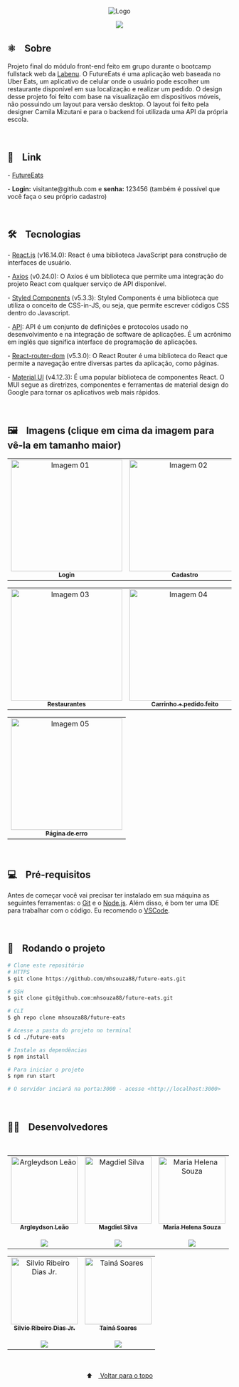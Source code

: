<p align="center">
  <img src="https://user-images.githubusercontent.com/88038506/147389503-3867a5e3-c900-48c0-ac3a-2cf648534671.png" alt="Logo" id="top">
  </p>
  
  
<p align="center">
  <a href="https://github.com/mhsouza88/future-eats/blob/main/LICENSE" target="_blank"><img src="https://img.shields.io/static/v1?label=License&message=MIT&color=informational"></a>
 </p>
 
 
 <h2> ⚛️ﾠSobre</h2>
 <p>Projeto final do módulo front-end feito em grupo durante o bootcamp fullstack web da <a href="https://www.labenu.com.br/" target="_blank">Labenu</a>. O FutureEats é uma aplicação web baseada no Uber Eats, um aplicativo de celular onde o usuário pode escolher um restaurante disponível em sua localização e realizar um pedido. O design desse projeto foi feito com base na visualização em dispositivos móveis, não possuindo um layout para versão desktop. O layout foi feito pela designer Camila Mizutani e para o backend foi utilizada uma API da própria escola.
</p><br/>
 
 
 <h2> 🔗ﾠLink</h2>
 - <a href="http://future-eats.mhsouza88.com/" target="_blank">FutureEats</a>
  <p>- <b>Login:</b> visitante@github.com e <b>senha:</b> 123456 (também é possível que você faça o seu próprio cadastro)</p><br/>


<h2> 🛠️ﾠTecnologias</h2>
<p> - <a href="https://pt-br.reactjs.org/" target="_blank">React.js</a> (v16.14.0): React é uma biblioteca JavaScript para construção de interfaces de usuário.</p>
<p> - <a href="https://axios-http.com/docs/intro" target="_blank">Axios</a> (v0.24.0): O Axios é um biblioteca que permite uma integração do projeto React com qualquer serviço de API disponível.</p>
<p> - <a href="https://styled-components.com/docs" target="_blank">Styled Components</a> (v5.3.3): Styled Components é uma biblioteca que utiliza o conceito de CSS-in-JS, ou seja, que permite escrever códigos CSS dentro do Javascript.</p>
<p> - <a href="https://www.redhat.com/pt-br/topics/api/what-are-application-programming-interfaces" target="_blank">API</a>: API é um conjunto de definições e protocolos usado no desenvolvimento e na integração de software de aplicações. É um acrônimo em inglês que significa interface de programação de aplicações.</p>
<p> - <a href="https://v5.reactrouter.com/web/guides/quick-start" target="_blank">React-router-dom</a> (v5.3.0): O React Router é uma biblioteca do React que permite a navegação entre diversas partes da aplicação, como páginas.</p>
<p> - <a href="https://mui.com/getting-started/installation/" target="_blank">Material UI</a> (v4.12.3): É uma popular biblioteca de componentes React. O MUI segue as diretrizes, componentes e ferramentas de material design do Google para tornar os aplicativos web mais rápidos.</p>
<br/>

<h2> 🖼️ﾠImagens (clique em cima da imagem para vê-la em tamanho maior)</h2>
<table align="center">
  <tr>
    <td align="center"><a href="https://user-images.githubusercontent.com/88054888/140587734-845c5904-47d4-4c41-9a84-2582e10c6074.jpg" target="_blank">
      <img src="https://user-images.githubusercontent.com/88054888/140587734-845c5904-47d4-4c41-9a84-2582e10c6074.jpg" width="250px" alt="Imagem 01"/>
      <br />
      <sub><b>Login</b></sub>
      <br />
    </td>
    <td align="center"><a href="https://user-images.githubusercontent.com/88054888/140588214-a38c753f-fab7-4844-a74f-3ddafa05a349.jpg" target="_blank">
      <img src="https://user-images.githubusercontent.com/88054888/140588214-a38c753f-fab7-4844-a74f-3ddafa05a349.jpg" width="250px" alt="Imagem 02"/>
      <br />
      <sub><b>Cadastro</b></sub>
      <br />
    </td> 
</table>
  <table align="center">
    <td align="center"><a href="https://user-images.githubusercontent.com/88054888/140588416-d4503878-712c-4607-8147-5f357f839a58.jpg" target="_blank">
      <img src="https://user-images.githubusercontent.com/88054888/140588416-d4503878-712c-4607-8147-5f357f839a58.jpg" width="250px" alt="Imagem 03"/>
      <br />
      <sub><b>Restaurantes</b></sub>
      <br />
    </td> 
    <td align="center"><a href="https://user-images.githubusercontent.com/88054888/140588472-cb401541-716c-414d-9efa-aadfcaa58074.jpg" target="_blank">
      <img src="https://user-images.githubusercontent.com/88054888/140588472-cb401541-716c-414d-9efa-aadfcaa58074.jpg" width="250px" alt="Imagem 04"/>
      <br />
      <sub><b>Carrinho + pedido feito</b></sub>
      <br />
    </td>
  </table>
  <table align="center">
    <td align="center"><a href="https://user-images.githubusercontent.com/88054888/140588672-ba9925bb-03b9-4cbd-8293-8a0aa98488e4.jpg" target="_blank">
      <img src="https://user-images.githubusercontent.com/88054888/140588672-ba9925bb-03b9-4cbd-8293-8a0aa98488e4.jpg" width="250px" alt="Imagem 05"/>
      <br />
      <sub><b>Página de erro</b></sub>
      <br />
    </td> 
  </table>
  <p></p>
<br/>
  
  
 
<h2> 💻ﾠPré-requisitos </h2>

<p>Antes de começar você vai precisar ter instalado em sua máquina as seguintes ferramentas: o <a href="https://git-scm.com" target="_blank">Git</a> e o <a href="https://nodejs.org/en/" target="_blank">Node.js</a>.
Além disso, é bom ter uma IDE para trabalhar com o código. Eu recomendo o <a href="https://code.visualstudio.com" target="_blank">VSCode</a>.</p><br/>

  

<h2> 🚀ﾠRodando o projeto </h2>

```bash
# Clone este repositório
# HTTPS
$ git clone https://github.com/mhsouza88/future-eats.git

# SSH
$ git clone git@github.com:mhsouza88/future-eats.git

# CLI
$ gh repo clone mhsouza88/future-eats

# Acesse a pasta do projeto no terminal
$ cd ./future-eats

# Instale as dependências
$ npm install

# Para iniciar o projeto
$ npm run start

# O servidor inciará na porta:3000 - acesse <http://localhost:3000>
```
  <p></p><br/>
 
  <h2>🧑‍💻ﾠDesenvolvedores</h2>
<table align="center">
  <tr>
    <td align="center"><a href="https://github.com/ArgLD" target="_blank">
      <img src="https://avatars.githubusercontent.com/u/78452566?v=4" width="150px" alt="Argleydson Leão"/>
      <br />
      <sub><b>Argleydson Leão</b></sub><br/><br/>
      <sub><a href="https://www.linkedin.com/in/argleydson/" target="_blank"><img src="https://img.shields.io/badge/-LinkedIn-informational?style=for-the-badge&logo=LinkedIn&logoColor=white&color=informational"></a></sub>
      <br />
    </td>
    <td align="center"><a href="https://github.com/dev-magdielSilva" target="_blank">
      <img src="https://avatars.githubusercontent.com/u/88065117?v=4" width="150px" alt="Magdiel Silva"/>
      <br />
      <sub><b>Magdiel Silva</b></sub><br/><br/>
      <sub><a href="https://www.linkedin.com/in/magdiel-silva-3680881a6/" target="_blank"><img src="https://img.shields.io/badge/-LinkedIn-informational?style=for-the-badge&logo=LinkedIn&logoColor=white&color=informational"></a></sub>
      <br />
    </td>
    <td align="center"><a href="https://github.com/mhsouza88" target="_blank">
      <img src="https://avatars.githubusercontent.com/u/88038506?v=4" width="150px" alt="Maria Helena Souza"/>
      <br />
      <sub><b>Maria Helena Souza</b></sub><br/><br/>
      <sub><a href="https://www.linkedin.com/in/mhsouza88/" target="_blank"><img src="https://img.shields.io/badge/-LinkedIn-informational?style=for-the-badge&logo=LinkedIn&logoColor=white&color=informational"></a></sub>
      <br />
    </td>
  <br/>
  </table>
  <table align="center">
<td align="center"><a href="https://github.com/silviordjr" target="_blank">
      <img src="https://avatars.githubusercontent.com/u/42523195?v=4" width="150px" alt="Silvio Ribeiro Dias Jr."/>
      <br />
      <sub><b>Silvio Ribeiro Dias Jr.</b></sub><br/><br/>
      <sub><a href="https://www.linkedin.com/in/silvio-dias-junior/" target="_blank"><img src="https://img.shields.io/badge/-LinkedIn-informational?style=for-the-badge&logo=LinkedIn&logoColor=white&color=informational"></a></sub>
    </td>
    <td align="center"><a href="https://github.com/TainaSoares" target="_blank">
      <img src="https://avatars.githubusercontent.com/u/88054888?v=4" width="150px" alt="Tainá Soares"/>
      <br />
      <sub><b>Tainá Soares</b></sub><br/><br/>
      <sub><a href="https://www.linkedin.com/in/tain%C3%A1-soares-140b81183/" target="_blank"><img src="https://img.shields.io/badge/-LinkedIn-informational?style=for-the-badge&logo=LinkedIn&logoColor=white&color=informational"></a></sub>
      <br />
    </td>
  </table>
  <br/>
  
<p align="center">
  ⬆ﾠ<a href="#top"> Voltar para o topo</a>
  </p>

